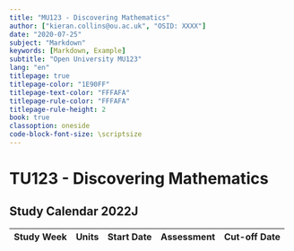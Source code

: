```yaml
---
title: "MU123 - Discovering Mathematics"
author: ["kieran.collins@ou.ac.uk", "OSID: XXXX"]
date: "2020-07-25"
subject: "Markdown"
keywords: [Markdown, Example]
subtitle: "Open University MU123"
lang: "en"
titlepage: true
titlepage-color: "1E90FF"
titlepage-text-color: "FFFAFA"
titlepage-rule-color: "FFFAFA"
titlepage-rule-height: 2
book: true
classoption: oneside
code-block-font-size: \scriptsize
---
```

# TU123 - Discovering Mathematics

## Study Calendar 2022J

| Study Week | Units |Start Date | Assessment | Cut-off Date |
|------------|-------|-----------|------------|--------------|
 
